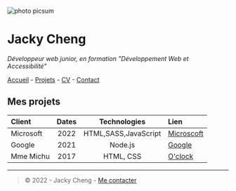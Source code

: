 ![ photo picsum](https://img.freepik.com/photos-gratuite/vue-laterale-gens-affaires-recadres-meconnaissables-recadres-travaillant-au-bureau-commun_1098-20474.jpg?w=740&t=st=1695027845~exp=1695028445~hmac=2eb9969c8f0b4fce677b578bfb3fd81ae49e5e049ad0f515e33c8a57f73f4e8e)
# Jacky Cheng
_Développeur web junior, en formation "Développement Web et Accessibilité"_

[Accueil](README.md) - [Projets](projets.md) - [CV](CV.md) - [Contact](contact.md)

## Mes projets

|Client|Dates|Technologies|Lien|
|:-----|:----:|:-----------:|:---|
Microsoft |2022|HTML,SASS,JavaScript|[Microscoft](https://www.microsoft.com/fr-fr)
Google|2021|Node.js|[Google](https://www.google.fr/)
Mme Michu|2017|HTML, CSS |[O'clock](https://oclock.io/)

---

>© 2022 - Jacky Cheng - [Me contacter](contact.md)
